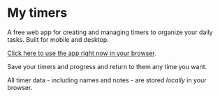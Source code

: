 # My timers

A free web app for creating and managing timers to organize your daily tasks. Built for mobile and desktop.

[Click here to use the app right now in your browser](neonwatty.github.io/my_timers/).

Save your timers and progress and return to them any time you want.

All timer data - including names and notes - are stored
<em>locally</em> in your browser.

